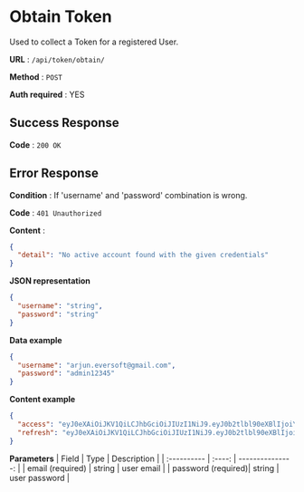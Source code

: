 # Obtain Token

Used to collect a Token for a registered User.

**URL** : `/api/token/obtain/`

**Method** : `POST`

**Auth required** : YES

## Success Response

**Code** : `200 OK`

## Error Response

**Condition** : If 'username' and 'password' combination is wrong.

**Code** : `401 Unauthorized`

**Content** :

```json
{
  "detail": "No active account found with the given credentials"
}
```

**JSON representation**

```json
{
  "username": "string",
  "password": "string"
}
```

**Data example**

```json
{
  "username": "arjun.eversoft@gmail.com",
  "password": "admin12345"
}
```

**Content example**

```json
{
  "access": "eyJ0eXAiOiJKV1QiLCJhbGciOiJIUzI1NiJ9.eyJ0b2tlbl90eXBlIjoiYWNjZXNzIiwiZXhwIjoxNTk5MTQ2NjUyLCJqdGkiOiIyMDhmODhhODYwOGU0YjJhYTNhZmViNGI4ZmY4MzFjMSIsInVzZXJfaWQiOjF9.yf2U89GNZoU-9drIwLCYD0uMmxIcrxdMYQrIhU1dNs8",
  "refresh": "eyJ0eXAiOiJKV1QiLCJhbGciOiJIUzI1NiJ9.eyJ0b2tlbl90eXBlIjoicmVmcmVzaCIsImV4cCI6MTYwMzQ2NjY1MiwianRpIjoiMjQzOWYwYWEzODMwNGU5MmE5NDhmZTJjNjYyYWU4MTQiLCJ1c2VyX2lkIjoxfQ.GIu3mCkRtmYfratr1eoTglwxpZhWwPoqjc3NE3NnZOI"
}
```

**Parameters**
| Field | Type | Description |
| :---------- | :----: | ---------------: |
| email (required) | string | user email |
| password (required)| string | user password |
